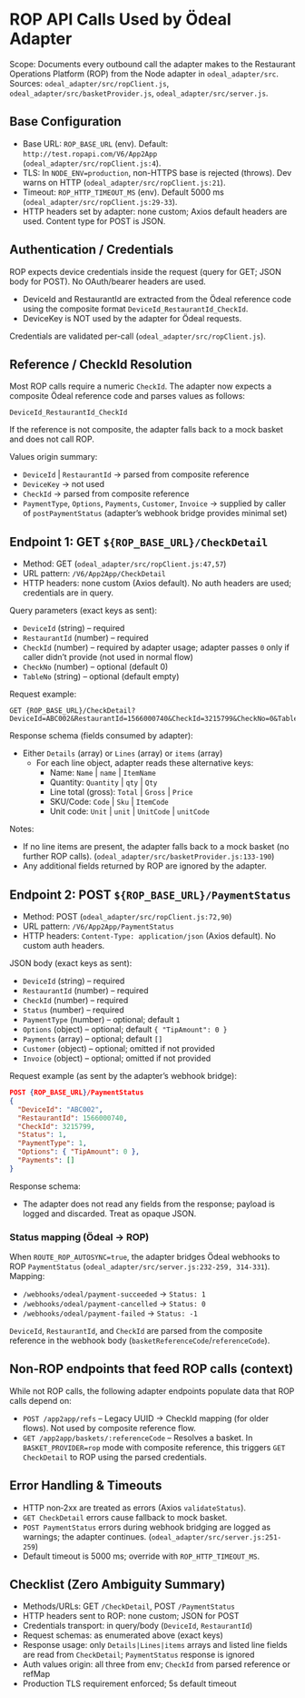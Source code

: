 # ROP API Calls Used by Ödeal Adapter

Scope: Documents every outbound call the adapter makes to the Restaurant Operations Platform (ROP) from the Node adapter in `odeal_adapter/src`. Sources: `odeal_adapter/src/ropClient.js`, `odeal_adapter/src/basketProvider.js`, `odeal_adapter/src/server.js`.

## Base Configuration

- Base URL: `ROP_BASE_URL` (env). Default: `http://test.ropapi.com/V6/App2App` (`odeal_adapter/src/ropClient.js:4`).
- TLS: In `NODE_ENV=production`, non-HTTPS base is rejected (throws). Dev warns on HTTP (`odeal_adapter/src/ropClient.js:21`).
- Timeout: `ROP_HTTP_TIMEOUT_MS` (env). Default 5000 ms (`odeal_adapter/src/ropClient.js:29-33`).
- HTTP headers set by adapter: none custom; Axios default headers are used. Content type for POST is JSON.

## Authentication / Credentials

ROP expects device credentials inside the request (query for GET; JSON body for POST). No OAuth/bearer headers are used.

- DeviceId and RestaurantId are extracted from the Ödeal reference code using the composite format `DeviceId_RestaurantId_CheckId`.
- DeviceKey is NOT used by the adapter for Ödeal requests.

Credentials are validated per-call (`odeal_adapter/src/ropClient.js`).

## Reference / CheckId Resolution

Most ROP calls require a numeric `CheckId`. The adapter now expects a composite Ödeal reference code and parses values as follows:

```
DeviceId_RestaurantId_CheckId
```

If the reference is not composite, the adapter falls back to a mock basket and does not call ROP.

Values origin summary:

- `DeviceId` | `RestaurantId` → parsed from composite reference
- `DeviceKey` → not used
- `CheckId` → parsed from composite reference
- `PaymentType`, `Options`, `Payments`, `Customer`, `Invoice` → supplied by caller of `postPaymentStatus` (adapter’s webhook bridge provides minimal set)

## Endpoint 1: GET `${ROP_BASE_URL}/CheckDetail`

- Method: GET (`odeal_adapter/src/ropClient.js:47,57`)
- URL pattern: `/V6/App2App/CheckDetail`
- HTTP headers: none custom (Axios default). No auth headers are used; credentials are in query.

Query parameters (exact keys as sent):

- `DeviceId` (string) – required
- `RestaurantId` (number) – required
- `CheckId` (number) – required by adapter usage; adapter passes `0` only if caller didn’t provide (not used in normal flow)
- `CheckNo` (number) – optional (default 0)
- `TableNo` (string) – optional (default empty)

Request example:

```
GET {ROP_BASE_URL}/CheckDetail?DeviceId=ABC002&RestaurantId=1566000740&CheckId=3215799&CheckNo=0&TableNo=
```

Response schema (fields consumed by adapter):

- Either `Details` (array) or `Lines` (array) or `items` (array)
  - For each line object, adapter reads these alternative keys:
    - Name: `Name` | `name` | `ItemName`
    - Quantity: `Quantity` | `qty` | `Qty`
    - Line total (gross): `Total` | `Gross` | `Price`
    - SKU/Code: `Code` | `Sku` | `ItemCode`
    - Unit code: `Unit` | `unit` | `UnitCode` | `unitCode`

Notes:

- If no line items are present, the adapter falls back to a mock basket (no further ROP calls). (`odeal_adapter/src/basketProvider.js:133-190`)
- Any additional fields returned by ROP are ignored by the adapter.

## Endpoint 2: POST `${ROP_BASE_URL}/PaymentStatus`

- Method: POST (`odeal_adapter/src/ropClient.js:72,90`)
- URL pattern: `/V6/App2App/PaymentStatus`
- HTTP headers: `Content-Type: application/json` (Axios default). No custom auth headers.

JSON body (exact keys as sent):

- `DeviceId` (string) – required
- `RestaurantId` (number) – required
- `CheckId` (number) – required
- `Status` (number) – required
- `PaymentType` (number) – optional; default `1`
- `Options` (object) – optional; default `{ "TipAmount": 0 }`
- `Payments` (array) – optional; default `[]`
- `Customer` (object) – optional; omitted if not provided
- `Invoice` (object) – optional; omitted if not provided

Request example (as sent by the adapter’s webhook bridge):

```json
POST {ROP_BASE_URL}/PaymentStatus
{
  "DeviceId": "ABC002",
  "RestaurantId": 1566000740,
  "CheckId": 3215799,
  "Status": 1,
  "PaymentType": 1,
  "Options": { "TipAmount": 0 },
  "Payments": []
}
```

Response schema:

- The adapter does not read any fields from the response; payload is logged and discarded. Treat as opaque JSON.

### Status mapping (Ödeal → ROP)

When `ROUTE_ROP_AUTOSYNC=true`, the adapter bridges Ödeal webhooks to ROP `PaymentStatus` (`odeal_adapter/src/server.js:232-259, 314-331`). Mapping:

- `/webhooks/odeal/payment-succeeded` → `Status: 1`
- `/webhooks/odeal/payment-cancelled` → `Status: 0`
- `/webhooks/odeal/payment-failed` → `Status: -1`

`DeviceId`, `RestaurantId`, and `CheckId` are parsed from the composite reference in the webhook body (`basketReferenceCode`/`referenceCode`).

## Non‑ROP endpoints that feed ROP calls (context)

While not ROP calls, the following adapter endpoints populate data that ROP calls depend on:

- `POST /app2app/refs` – Legacy UUID → CheckId mapping (for older flows). Not used by composite reference flow.
- `GET /app2app/baskets/:referenceCode` – Resolves a basket. In `BASKET_PROVIDER=rop` mode with composite reference, this triggers `GET CheckDetail` to ROP using the parsed credentials.

## Error Handling & Timeouts

- HTTP non‑2xx are treated as errors (Axios `validateStatus`).
- `GET CheckDetail` errors cause fallback to mock basket.
- `POST PaymentStatus` errors during webhook bridging are logged as warnings; the adapter continues. (`odeal_adapter/src/server.js:251-259`)
- Default timeout is 5000 ms; override with `ROP_HTTP_TIMEOUT_MS`.

## Checklist (Zero Ambiguity Summary)

- Methods/URLs: GET `/CheckDetail`, POST `/PaymentStatus`
- HTTP headers sent to ROP: none custom; JSON for POST
- Credentials transport: in query/body (`DeviceId`, `RestaurantId`)
- Request schemas: as enumerated above (exact keys)
- Response usage: only `Details|Lines|items` arrays and listed line fields are read from `CheckDetail`; `PaymentStatus` response is ignored
- Auth values origin: all three from env; `CheckId` from parsed reference or refMap
- Production TLS requirement enforced; 5s default timeout
